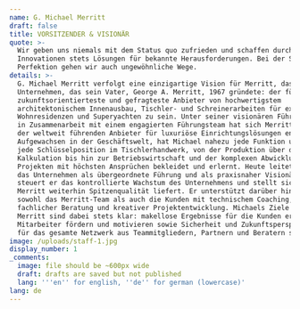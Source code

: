 ```yaml
---
name: G. Michael Merritt
draft: false
title: VORSITZENDER & VISIONÄR
quote: >-
  Wir geben uns niemals mit dem Status quo zufrieden und schaffen durch
  Innovationen stets Lösungen für bekannte Herausforderungen. Bei der Suche nach
  Perfektion gehen wir auch ungewöhnliche Wege.
details: >-
  G. Michael Merritt verfolgt eine einzigartige Vision für Merritt, das
  Unternehmen, das sein Vater, George A. Merritt, 1967 gründete: der führende,
  zukunftsorientierteste und gefragteste Anbieter von hochwertigstem
  architektonischem Innenausbau, Tischler- und Schreinerarbeiten für exklusivste
  Wohnresidenzen und Superyachten zu sein. Unter seiner visionären Führung und
  in Zusammenarbeit mit einem engagierten Führungsteam hat sich Merritt zu einem
  der weltweit führenden Anbieter für luxuriöse Einrichtungslösungen entwickelt.
  Aufgewachsen in der Geschäftswelt, hat Michael nahezu jede Funktion und fast
  jede Schlüsselposition im Tischlerhandwerk, von der Produktion über die
  Kalkulation bis hin zur Betriebswirtschaft und der komplexen Abwicklung von
  Projekten mit höchsten Ansprüchen bekleidet und erlernt. Heute leitet Michael
  das Unternehmen als übergeordnete Führung und als praxisnaher Visionär. Dabei
  steuert er das kontrollierte Wachstum des Unternehmens und stellt sicher, dass
  Merritt weiterhin Spitzenqualität liefert. Er unterstützt darüber hinaus
  sowohl das Merritt-Team als auch die Kunden mit technischem Coaching,
  fachlicher Beratung und kreativer Projektentwicklung. Michaels Ziele für
  Merritt sind dabei stets klar: makellose Ergebnisse für die Kunden erzielen,
  Mitarbeiter fördern und motivieren sowie Sicherheit und Zukunftsperspektiven
  für das gesamte Netzwerk aus Teammitgliedern, Partnern und Beratern schaffen.
image: /uploads/staff-1.jpg
display_number: 1
_comments:
  image: file should be ~600px wide
  draft: drafts are saved but not published
  lang: '''en'' for english, ''de'' for german (lowercase)'
lang: de
---
```

